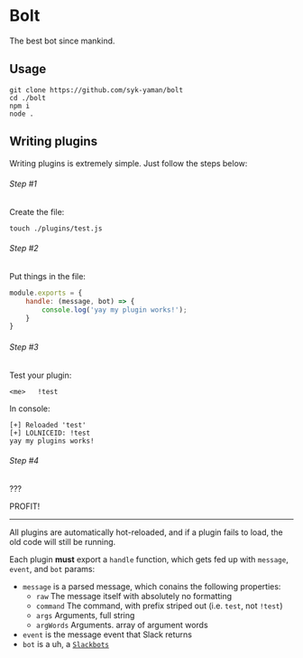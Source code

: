Bolt
========

The best bot since mankind.

Usage
-----

```
git clone https://github.com/syk-yaman/bolt
cd ./bolt
npm i
node .
```

Writing plugins
--------

Writing plugins is extremely simple. Just follow the steps below:

###### Step #1

Create the file:

```
touch ./plugins/test.js
```

###### Step #2

Put things in the file:

```JavaScript
module.exports = {
    handle: (message, bot) => {
        console.log('yay my plugin works!');
    }
}
```

###### Step #3

Test your plugin:

```
<me>   !test
```

In console:

```
[+] Reloaded 'test'
[+] LOLNICEID: !test
yay my plugins works!
```

###### Step #4

???

PROFIT!


------------

All plugins are automatically hot-reloaded, and if a plugin fails to load, the old code will still be running.

Each plugin **must** export a `handle` function, which gets fed up with `message`, `event`, and `bot` params:

- `message` is a parsed message, which conains the following properties:
    - `raw` The message itself with absolutely no formatting
    - `command` The command, with prefix striped out (i.e. `test`, not `!test`)
    - `args` Arguments, full string
    - `argWords` Arguments. array of argument words
- `event` is the message event that Slack returns
- `bot` is a uh, a [`Slackbots`](https://github.com/mishk0/slack-bot-api)